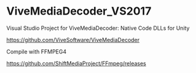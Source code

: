 # ViveMediaDecoder_VS2017
Visual Studio Project for ViveMediaDecoder: Native Code DLLs for Unity

https://github.com/ViveSoftware/ViveMediaDecoder

Compile with FFMPEG4

https://github.com/ShiftMediaProject/FFmpeg/releases